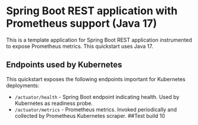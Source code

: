 # Spring Boot REST application with Prometheus support (Java 17)

This is a template application for Spring Boot REST application instrumented to
expose Prometheus metrics. This quickstart uses Java 17.

## Endpoints used by Kubernetes

This quickstart exposes the following endpoints important for Kubernetes deployments:
- `/actuator/health` - Spring Boot endpoint indicating health. Used by Kubernetes as readiness probe.
- `/actuator/metrics` - Prometheus metrics. Invoked periodically and collected by Prometheus Kubernetes scraper.
##Test build 10
